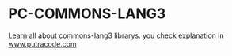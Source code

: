 # PC-COMMONS-LANG3

Learn all about commons-lang3 librarys.
you check explanation in www.putracode.com
